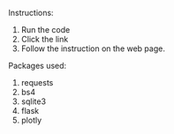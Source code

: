 Instructions:
1. Run the code
2. Click the link
3. Follow the instruction on the web page.

Packages used:
1. requests
2. bs4
3. sqlite3
4. flask
5. plotly